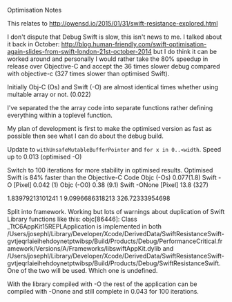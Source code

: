Optimisation Notes

This relates to http://owensd.io/2015/01/31/swift-resistance-explored.html

I don't dispute that Debug Swift is slow, this isn't news to me. I talked about it back in October: http://blog.human-friendly.com/swift-optimisation-again-slides-from-swift-london-21st-october-2014 but I do think it can be worked around and personally I would rather take the 80% speedup in release over Objective-C and accept the 36 times slower debug compared with objective-c (327 times slower than optimised Swift).

Initially Obj-C (Os) and Swift (-O) are almost identical times whether using multable array or not. (0.022)

I've separated the the array code into separate functions rather defining everything within a toplevel function.

My plan of development is first to make the optimised version as fast as possible then see what I can do about the debug build.

Update to `withUnsafeMutableBufferPointer` and `for x in 0..<width`. Speed up to 0.013 (optimised -O)

Switch to 100 iterations for more stability in optimised results. Optimised Swift is 84% faster than the Objective-C Code
Objc (-Os) 0.077(1.8) 	    Swift -O [Pixel] 0.042 (1)
Objc (-O0) 0.38 (9.1)	      Swift -ONone [Pixel] 13.8 (327)

1.83979213101241	1
9.0996686318213	326.72333954698

Split into framework. Working but lots of warnings about duplication of Swift Library functions like this:
objc[86446]: Class _TtC6AppKit15REPLApplication is implemented in both /Users/josephl/Library/Developer/Xcode/DerivedData/SwiftResistanceSwift-gvtjeqrlaieihehdoynetptwibsp/Build/Products/Debug/PerformanceCritical.framework/Versions/A/Frameworks/libswiftAppKit.dylib and /Users/josephl/Library/Developer/Xcode/DerivedData/SwiftResistanceSwift-gvtjeqrlaieihehdoynetptwibsp/Build/Products/Debug/SwiftResistanceSwift. One of the two will be used. Which one is undefined.

With the library compiled with -O the rest of the application can be compiled with -Onone and still complete in 0.043 for 100 iterations.